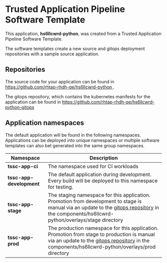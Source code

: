 # Trusted Application Pipeline Software Template

This application, **hs6llcwrd-python**, was created from a Trusted Application Pipeline Software Template.

The software templates create a new source and gitops deployment repositories with a sample source application. 

## Repositories

The source code for your application can be found in [https://github.com/rhtap-rhdh-qe/hs6llcwrd-python ](https://github.com/rhtap-rhdh-qe/hs6llcwrd-python ).
 
The gitops repository, which contains the kubernetes manifests for the application can be found in 
[https://github.com/rhtap-rhdh-qe/hs6llcwrd-python-gitops ](https://github.com/rhtap-rhdh-qe/hs6llcwrd-python-gitops ) 

## Application namespaces 

The default application will be found in the following namespaces. Applications can be deployed into unique namespaces or multiple software templates can also bet generated into the same group namespaces.  

|  Namespace   |  Description   |  
| -------- | -------- |
| **tssc-app-ci** | The namespace used for CI workloads |
| **tssc-app-development** | The default application during development. Every build will be deployed to this namespace for testing. |
| **tssc-app-stage** | The staging namespace for this application. Promotion from development to stage is manual via an update to the [gitops repository](https://github.com/rhtap-rhdh-qe/hs6llcwrd-python-gitops ) in the components/hs6llcwrd-python/overlays/stage directory |
| **tssc-app-prod** | The production namespace for this application. Promotion from stage to production is manual via an update to the [gitops repository](https://github.com/rhtap-rhdh-qe/hs6llcwrd-python-gitops ) in the components/hs6llcwrd-python/overlays/prod directory |